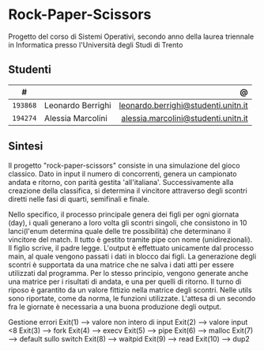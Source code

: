 # Rock-Paper-Scissors

Progetto del corso di Sistemi Operativi, secondo anno della laurea triennale in Informatica presso l'Università degli Studi di Trento

## Studenti

|     #    |                   |                 @                   |
|:--------:|-------------------|------------------------------------:|
| `193868` | Leonardo Berrighi | leonardo.berrighi@studenti.unitn.it |
| `194274` | Alessia Marcolini | alessia.marcolini@studenti.unitn.it |

## Sintesi

Il progetto "rock-paper-scissors" consiste in una simulazione del gioco classico.
Dato in input il numero di concorrenti, genera un campionato andata e ritorno, con parità gestita 'all'italiana'. Successivamente alla creazione della classifica, si determina il vincitore attraverso degli scontri diretti nelle fasi di quarti, semifinali e finale.

Nello specifico, il processo principale genera dei figli per ogni giornata (day), i quali generano a loro volta gli scontri singoli, che consistono in 10 lanci(l'enum determina quale delle tre possibilità) che determinano il vincitore del match. Il tutto è gestito tramite pipe con nome (unidirezionali). Il figlio scrive, il padre legge. L'output è effettuato unicamente dal processo main, al quale vengono passati i dati in blocco dai figli. La generazione degli scontri è supportata da una matrice che ne salva i dati atti per essere utilizzati dal programma. Per lo stesso principio, vengono generate anche una matrice per i risultati di andata, e una per quelli di ritorno. Il turno di riposo è garantito da un valore fittizio nella matrice degli scontri.
Nelle utils sono riportate, come da norma, le funzioni utilizzate. L'attesa di un secondo fra le giornate è necessaria a una buona produzione degli output.

Gestione errori
Exit(1) --> valore non intero di input
Exit(2) --> valore input <8
Exit(3) --> fork
Exit(4) --> execv
Exit(5) --> pipe
Exit(6) --> malloc
Exit(7) --> default sullo switch
Exit(8) --> waitpid
Exit(9) --> read
Exit(10) --> dup2